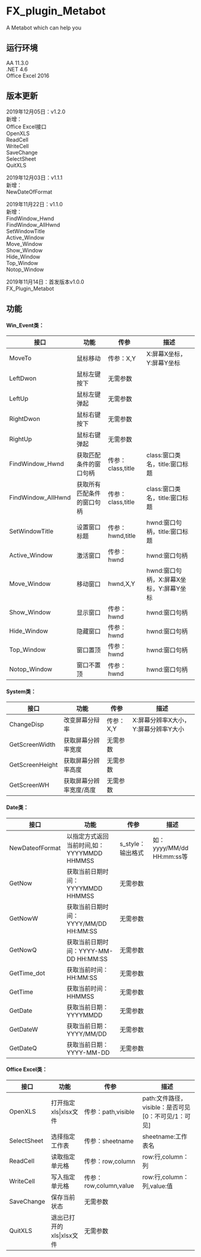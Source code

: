 # FX_plugin_Metabot
A Metabot which can help you

<h2>运行环境</h2>
<p>
AA 11.3.0</br>
.NET 4.6</br>
Office Excel 2016</br>
<p>
  
<h2>版本更新</h2>
<p>2019年12月05日：v1.2.0</br>
新增：</br>
Office Excel接口</br>
OpenXLS</br>
ReadCell</br>
WriteCell</br>
SaveChange</br>
SelectSheet</br>
QuitXLS</br>
</p>

<p>2019年12月03日：v1.1.1</br>
新增：</br>
NewDateOfFormat</br>
</p>

<p>2019年11月22日：v1.1.0</br>
新增：</br>
FindWindow_Hwnd</br>
FindWindow_AllHwnd</br>
SetWindowTitle</br>
Active_Window</br>
Move_Window</br>
Show_Window</br>
Hide_Window</br>
Top_Window</br>
Notop_Window</br>
</p>
<p>2019年11月14日：首发版本v1.0.0</br>
FX_Plugin_Metabot</p>

<h2>功能</h2>

<h4>Win_Event类：</h4>
<table>
<thead>
<tr><th>接口</th><th>功能</th><th>传参</th><th>描述</th></tr>
</thead>
<tbody>
<tr><td>MoveTo</td><td>鼠标移动</td><td>传参：X,Y</td><td>X:屏幕X坐标，Y:屏幕Y坐标</td></tr>
<tr><td>LeftDwon</td><td>鼠标左键按下</td><td>无需参数</td><td></td></tr>
<tr><td>LeftUp</td><td>鼠标左键弹起</td><td>无需参数</td><td></td></tr>
<tr><td>RightDwon</td><td>鼠标右键按下</td><td>无需参数</td><td></td></tr>
<tr><td>RightUp</td><td>鼠标右键弹起</td><td>无需参数</td><td></td></tr>
<tr><td>FindWindow_Hwnd</td><td>获取匹配条件的窗口句柄</td><td>传参：class,title</td><td>class:窗口类名，title:窗口标题</td></tr>
<tr><td>FindWindow_AllHwnd</td><td>获取所有匹配条件的窗口句柄</td><td>传参：class,title</td><td>class:窗口类名，title:窗口标题</td></tr>
<tr><td>SetWindowTitle</td><td>设置窗口标题</td><td>传参：hwnd,title</td><td>hwnd:窗口句柄，title:窗口标题</td></tr>
<tr><td>Active_Window</td><td>激活窗口</td><td>传参：hwnd</td><td>hwnd:窗口句柄</td></tr>
<tr><td>Move_Window</td><td>移动窗口</td><td>hwnd,X,Y</td><td>hwnd:窗口句柄，X:屏幕X坐标，Y:屏幕Y坐标</td></tr>
<tr><td>Show_Window</td><td>显示窗口</td><td>传参：hwnd</td><td>hwnd:窗口句柄</td></tr>
<tr><td>Hide_Window</td><td>隐藏窗口</td><td>传参：hwnd</td><td>hwnd:窗口句柄</td></tr>
<tr><td>Top_Window</td><td>窗口置顶</td><td>传参：hwnd</td><td>hwnd:窗口句柄</td></tr>
<tr><td>Notop_Window</td><td>窗口不置顶</td><td>传参：hwnd</td><td>hwnd:窗口句柄</td></tr>
</tbody>
</table>

<h4>System类：</h4>
<table>
<thead>
<tr><th>接口</th><th>功能</th><th>传参</th><th>描述</th></tr>
</thead>
<tbody>
<tr><td>ChangeDisp</td><td>改变屏幕分辩率</td><td>传参：X,Y</td><td>X:屏幕分辨率X大小，Y:屏幕分辨率Y大小</td></tr>
<tr><td>GetScreenWidth</td><td>获取屏幕分辨率宽度</td><td>无需参数</td><td></td></tr>
<tr><td>GetScreenHeight</td><td>获取屏幕分辨率高度</td><td>无需参数</td><td></td></tr>
<tr><td>GetScreenWH</td><td>获取屏幕分辨率宽度/高度</td><td>无需参数</td><td></td></tr>
</tbody>
</table>

<h4>Date类：</h4>
<table>
<thead>
<tr><th>接口</th><th>功能</th><th>传参</th><th>描述</th></tr>
</thead>
<tbody>
<tr><td>NewDateofFormat</td><td>以指定方式返回当前时间,如：YYYYMMDD HHMMSS</td><td>s_style：输出格式</td><td>如：yyyy/MM/dd HH:mm:ss等</td></tr>
<tr><td>GetNow</td><td>获取当前日期时间：YYYYMMDD HHMMSS</td><td>无需参数</td><td></td></tr>
<tr><td>GetNowW</td><td>获取当前日期时间：YYYY/MM/DD HH:MM:SS</td><td>无需参数</td><td></td></tr>
<tr><td>GetNowQ</td><td>获取当前日期时间：YYYY-MM-DD HH:MM:SS</td><td>无需参数</td><td></td></tr>
<tr><td>GetTime_dot</td><td>获取当前时间：HH:MM:SS</td><td>无需参数</td><td></td></tr>
<tr><td>GetTime</td><td>获取当前时间：HHMMSS</td><td>无需参数</td><td></td></tr>
<tr><td>GetDate</td><td>获取当前日期：YYYYMMDD</td><td>无需参数</td><td></td></tr>
<tr><td>GetDateW</td><td>获取当前日期：YYYY/MM/DD</td><td>无需参数</td><td></td></tr>
<tr><td>GetDateQ</td><td>获取当前日期：YYYY-MM-DD</td><td>无需参数</td><td></td></tr>
</tbody>
</table>

<h4>Office Excel类：</h4>
<table>
<thead>
<tr><th>接口</th><th>功能</th><th>传参</th><th>描述</th></tr>
</thead>
<tbody>
<tr><td>OpenXLS</td><td>打开指定xls|xlsx文件</td><td>传参：path,visible</td><td>path:文件路径，visible：是否可见[0：不可见/1：可见]</td></tr>
<tr><td>SelectSheet</td><td>选择指定工作表</td><td>传参：sheetname</td><td>sheetname:工作表名</td></tr>
<tr><td>ReadCell</td><td>读取指定单元格</td><td>传参：row,column</td><td>row:行,column：列</td></tr>
<tr><td>WriteCell</td><td>写入指定单元格</td><td>传参：row,column,value</td><td>row:行,column：列,value:值</td></tr>
<tr><td>SaveChange</td><td>保存当前状态</td><td>无需参数</td><td></td></tr>
<tr><td>QuitXLS</td><td>退出已打开的xls|xlsx文件</td><td>无需参数</td><td></td></tr>
</tbody>
</table>

